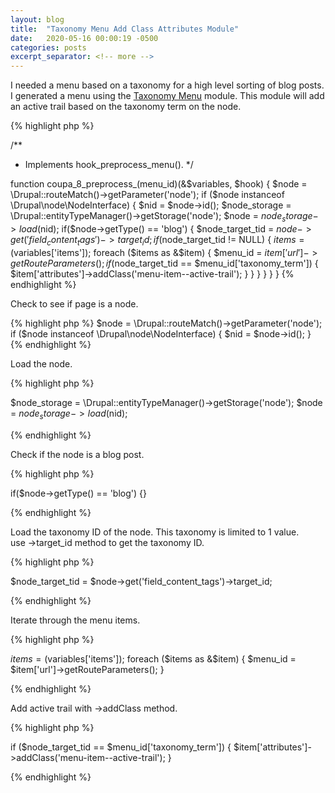 ```yaml
---
layout: blog
title:  "Taxonomy Menu Add Class Attributes Module"
date:   2020-05-16 00:00:19 -0500
categories: posts
excerpt_separator: <!-- more -->
---
```


I needed a menu based on a taxonomy for a high level sorting of blog posts. I generated a menu using the <a href="https://www.drupal.org/project/taxonomy_menu">Taxonomy Menu</a> module.
This module will add an active trail based on the taxonomy term on the node.

<!-- more -->

{% highlight php %}

/**
* Implements hook_preprocess_menu().
*/

function coupa_8_preprocess_(menu_id)(&$variables, $hook) {
  $node = \Drupal::routeMatch()->getParameter('node');
  if ($node instanceof \Drupal\node\NodeInterface) {
    $nid = $node->id();
    $node_storage = \Drupal::entityTypeManager()->getStorage('node');
    $node = $node_storage->load($nid);
    if($node->getType() == 'blog') {
      $node_target_tid = $node->get('field_content_tags')->target_id;
      if ($node_target_tid != NULL) {
        $items = ($variables['items']);
        foreach ($items as &$item) {
          $menu_id = $item['url']->getRouteParameters();
          if ($node_target_tid == $menu_id['taxonomy_term']) {
            $item['attributes']->addClass('menu-item--active-trail');
          }
        }
      }
    }
  }
}
{% endhighlight %}

Check to see if page is a node.

{% highlight php %}
$node = \Drupal::routeMatch()->getParameter('node');
if ($node instanceof \Drupal\node\NodeInterface) {
  $nid = $node->id();
}
{% endhighlight %}

Load the node.

{% highlight php %}

$node_storage = \Drupal::entityTypeManager()->getStorage('node');
$node = $node_storage->load($nid);

{% endhighlight %}

Check if the node is a blog post.

{% highlight php %}

 if($node->getType() == 'blog') {}

{% endhighlight %}

Load the taxonomy ID of the node. This taxonomy is limited to 1 value.<br/>
use ->target_id method to get the taxonomy ID.

{% highlight php %}

$node_target_tid = $node->get('field_content_tags')->target_id;

{% endhighlight %}

Iterate through the menu items. 

{% highlight php %}

$items = ($variables['items']);
foreach ($items as &$item) {
   $menu_id = $item['url']->getRouteParameters();
}

{% endhighlight %}

Add active trail with ->addClass method.

{% highlight php %}

if ($node_target_tid == $menu_id['taxonomy_term']) {
$item['attributes']->addClass('menu-item--active-trail');
}

{% endhighlight %}
